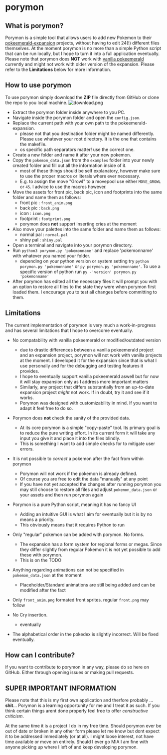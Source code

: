 # porymon

## What is porymon?

Porymon is a simple tool that allows users to add new Pokemon to their [pokeemerald-expansion](https://github.com/rh-hideout/pokeemerald-expansion) projects, without having to edit 24(!) different files themselves.
At the moment porymon is no more than a simple Python script that can be run locally, but I hope to turn it into a full application eventually.
Please note that porymon does **NOT** work with [vanilla pokeemerald](https://github.com/pret/pokeemerald) currently and might not work with older version of the expansion. Please refer to the **Limitations** below for more information.

## How to use porymon

To use porymon simply download the **ZIP** file directly from GitHub or clone the repo to you local machine.
![download.png](https://github.com/CallmeEchoo/porymon/blob/main/download.png)

- Extract the porymon folder inside anywhere to you PC.
- Navigate inside the porymon folder and open the `config.json`.
- Replace the current path with your own path to the pokeemerald-expansion.
    - please not that you destination folder might be named differently. Please use whatever your root directory. It is the one that contains the makefile.
    - os specific path separators matter! use the correct one.
- Create a new folder and name it after your new pokemon.
- Copy the `pokemon_data.json` from the `examples` folder into your newly created folder and fill out all the information inside of it.
    - most of these things should be self explanatory, however make sure to use the proper macros or literals where ever necessary.
    - E.g. to assign the move "Growl" to a movepool use either `MOVE_GROWL` or `45`. I advice to use the macros however.
- Move the assets for front pic, back pic, icon and footprints into the same folder and name them as follows:
    - front pic : `front_anim.png`
    - back pic  : `back.png`
    - icon      : `icon.png`
    - footprint : `footprint.png`
    - porymon does **not** support inserting cries at the moment
- Also move your palettes into the same folder and name them as follows:
    - normal pal : `normal.pal`
    - shiny pal  : `shiny.pal`
- Open a terminal and navigate into your porymon directory.
- Run `python3 porymon.py 'pokemonname'` and replace 'pokemonname' with whatever you named your folder.
    - depending on your python version or system setting try `python porymon.py 'pokemonname'` or `py porymon.py 'pokemonname'`. To use a specific version of python run `py -'version' porymon.py 'pokemonname'`
- After porymon has edited all the necessary files it will prompt you with an option to restore all files to the state they were when porymon first loaded them. I encourage you to test all changes before committing to them.

## Limitations

The current implementation of porymon is very much a work-in-progress and has several limitations that I hope to overcome eventually.

- No compatability with vanilla pokeemerald or modified/outdated version
    - due to drastic differences between a vanilla pokeemerald project and an expansion project, porymon will not work with vanilla projects at the moment. I developed it for the expansion since that is what I use personally and for the debugging and testing features it provides.
    - I hope to eventually support vanilla pokeemerald aswell but for now it will stay expansion only as I address more important matters
    - Similarly, any project that differs substantially from an up-to-date expansion project *might* not work. If in doubt, try it and see if it works.
    - Porymon was designed with customizability in mind. If you want to adapt it feel free to do so.

- Porymon does **not** check the sanity of the provided data.
    - At its core porymon is a simple "copy-paste" tool. Its primary goal is to reduce the pure writing effort. In its current form it will take any input you give it and place it into the files blindly.
    - This is something I want to add simple checks for to mitigate user errors.

- It is not possible to *correct* a pokemon after the fact from within porymon
    - Porymon will not work if the pokemon is already defined.
    - Of course you are free to edit the data "manually" at any point
    - If you have not yet accepted the changes after running porymon you may still choose to restore all files and adjust `pokemon_data.json` or your assets and then run porymon again

- Porymon is a pure Python script, meaning it has no fancy UI
    - Adding an intuitive GUI is what I aim for eventually but it is by no means a priority.
    - This obviously means that it requires Python to run

- Only "regular" pokemon can be added with porymon. No forms.
    - The expansion has a form system for regional forms or megas. Since they differ slightly from regular Pokemon it is not yet possible to add these with porymon.
    - This is on the TODO

- Anything regarding animations can not be specified in `pokemon_data.json` at the moment
    - Placeholder/Standard animations are still being added and can be modified after the fact

- Only `front_anim.png` formated front sprites. regular `front.png` may follow

- No Cry insertion.
    - eventually

- The alphabetical order in the pokedex is slightly incorrect. Will be fixed eventually.

## How can I contribute?

If you want to contribute to porymon in any way, please do so here on GitHub. Either through opening issues or making pull requests.

## SUPER IMPORTANT INFORMATION

Please note that this is my first own application and therfore probably ... **shit**...
Porymon is a learning opportunity for me and I treat it as such. If you think certain things arent done properly feel free to offer *constructive criticism*.

At the same time it is a project I do in my free time. Should porymon ever be out of date or broken in any other form please let me know but dont expect it to be addressed immediately (or at all). I might loose interest, not have time available or move on entirely. Should I ever go MIA I am fine with anyone picking up where I left of and keep developing porymon.


